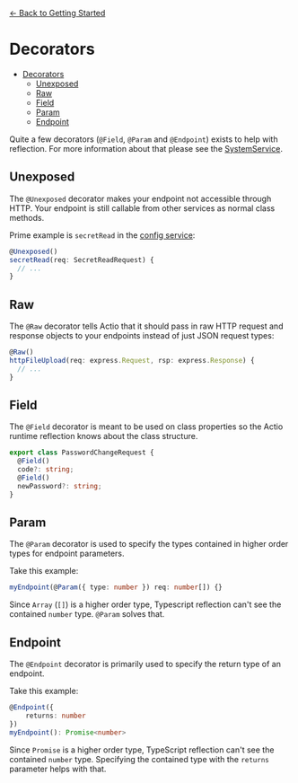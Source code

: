 [<- Back to Getting Started](../../../docs/README.md) 
# Decorators

- [Decorators](#decorators)
  - [Unexposed](#unexposed)
  - [Raw](#raw)
  - [Field](#field)
  - [Param](#param)
  - [Endpoint](#endpoint)

Quite a few decorators (`@Field`, `@Param` and `@Endpoint`) exists to help with reflection. For more information about that please see the [SystemService](../src/service/system/README.md).

## Unexposed

The `@Unexposed` decorator makes your endpoint not accessible through HTTP. Your endpoint is still callable from other services as normal class methods.

Prime example is `secretRead` in the [config service](../src/service/config/README.md):

```ts
@Unexposed()
secretRead(req: SecretReadRequest) {
  // ...
}
```

## Raw

The `@Raw` decorator tells Actio that it should pass in raw HTTP request and response objects to your endpoints instead of just JSON request types:

```ts
@Raw()
httpFileUpload(req: express.Request, rsp: express.Response) {
  // ...
}
```

## Field

The `@Field` decorator is meant to be used on class properties so the Actio runtime reflection knows about the class structure.

```ts
export class PasswordChangeRequest {
  @Field()
  code?: string;
  @Field()
  newPassword?: string;
}
```

## Param

The `@Param` decorator is used to specify the types contained in higher order types for endpoint parameters.

Take this example:

```ts
myEndpoint(@Param({ type: number }) req: number[]) {}
```

Since `Array` (`[]`) is a higher order type, Typescript reflection can't see the contained `number` type. `@Param` solves that.

## Endpoint

The `@Endpoint` decorator is primarily used to specify the return type of an endpoint.

Take this example:

```ts
@Endpoint({
    returns: number
})
myEndpoint(): Promise<number>
```

Since `Promise` is a higher order type, TypeScript reflection can't see the contained `number` type. Specifying the contained type with the  `returns` parameter helps with that.
